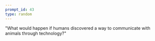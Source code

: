 ```yaml
---
prompt_id: 43
type: random
---
```


"What would happen if humans discovered a way to communicate with animals through technology?"
